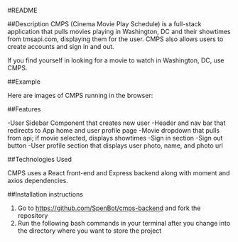 #README

##Description
CMPS (Cinema Movie Play Schedule) is a full-stack application that pulls movies
playing in Washington, DC and their showtimes from tmsapi.com, displaying them
for the user. CMPS also allows users to create accounts and sign in and out.

If you find yourself in looking for a movie to watch in Washington, DC, use
CMPS.

##Example

Here are images of CMPS running in the browser:

##Features

-User Sidebar Component that creates new user
-Header and nav bar that redirects to App home and user profile page
-Movie dropdown that pulls from api; if movie selected, displays showtimes
-Sign in section
-Sign out button
-User profile section that displays user photo, name, and photo url

##Technologies Used

CMPS uses a React front-end and Express backend along with moment and axios
dependencies.

##Installation instructions

1. Go to https://github.com/SpenBot/cmps-backend and fork the repository
2. Run the following bash commands in your terminal after you change into the
directory where you want to store the project
